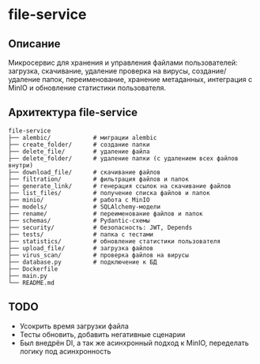 # file-service

## Описание
Микросервис для хранения и управления файлами пользователей: загрузка, скачивание, удаление проверка на вирусы, создание/удаление папок, переименование, хранение метаданных, интеграция с MinIO и обновление статистики пользователя.

## Архитектура file-service
```
file-service
├── alembic/            # миграции alembic
├── create_folder/      # создание папки
├── delete_file/        # удаление файла
├── delete_folder/      # удаление папки (с удалением всех файлов внутри)
├── download_file/      # скачивание файлов
├── filtration/         # фильтрация файлов и папок
├── generate_link/      # генерация ссылок на скачивание файлов
├── list_files/         # получение списка файлов и папок
├── minio/              # работа с MinIO
├── models/             # SQLAlchemy-модели
├── rename/             # переименование файлов и папок
├── schemas/            # Pydantic-схемы
├── security/           # безопасность: JWT, Depends
├── tests/              # папка с тестами
├── statistics/         # обновление статистики пользователя
├── upload_file/        # загрузка файлов
├── virus_scan/         # проверка файлов на вирусы
├── database.py         # подключение к БД
├── Dockerfile
├── main.py
└── README.md
```

## TODO
- Усокрить время загрузки файла
- Тесты обновить, добавить негативные сценарии
- Был внедрён DI, а так же асинхронный подход к MinIO, переделать логику под асинхронность
